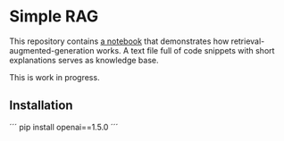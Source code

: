 # Simple RAG

This repository contains [a notebook](simple_rag.ipynb) that demonstrates how retrieval-augmented-generation works.
A text file full of code snippets with short explanations serves as knowledge base. 

This is work in progress.

## Installation

´´´
pip install openai==1.5.0
´´´
